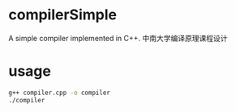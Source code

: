 # compilerSimple
A simple compiler implemented in C++.
中南大学编译原理课程设计

# usage
``` bash
g++ compiler.cpp -o compiler
./compiler
```
